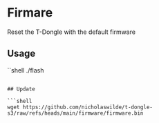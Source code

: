 # Firmare

Reset the T-Dongle with the default firmware

## Usage

``shell
./flash
```

## Update

```shell
wget https://github.com/nicholaswilde/t-dongle-s3/raw/refs/heads/main/firmware/firmware.bin
```
